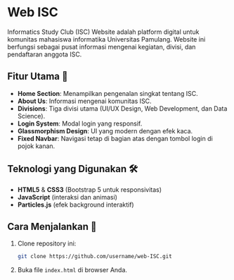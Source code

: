 # Web ISC

Informatics Study Club (ISC) Website adalah platform digital untuk komunitas mahasiswa informatika Universitas Pamulang. Website ini berfungsi sebagai pusat informasi mengenai kegiatan, divisi, dan pendaftaran anggota ISC.

## Fitur Utama 🚀
- **Home Section**: Menampilkan pengenalan singkat tentang ISC.
- **About Us**: Informasi mengenai komunitas ISC.
- **Divisions**: Tiga divisi utama (UI/UX Design, Web Development, dan Data Science).
- **Login System**: Modal login yang responsif.
- **Glassmorphism Design**: UI yang modern dengan efek kaca.
- **Fixed Navbar**: Navigasi tetap di bagian atas dengan tombol login di pojok kanan.

## Teknologi yang Digunakan 🛠️
- **HTML5** & **CSS3** (Bootstrap 5 untuk responsivitas)
- **JavaScript** (interaksi dan animasi)
- **Particles.js** (efek background interaktif)

## Cara Menjalankan 🚀
1. Clone repository ini:
   ```bash
   git clone https://github.com/username/web-ISC.git
   ```
2. Buka file `index.html` di browser Anda.

